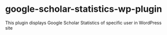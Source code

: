 # google-scholar-statistics-wp-plugin
This plugin displays Google Scholar Statistics of specific user in WordPress site
